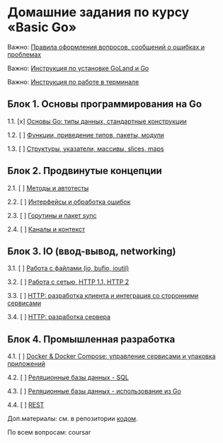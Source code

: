 # Домашние задания по курсу «Basic Go»

Важно: [Правила оформления вопросов, сообщений о ошибках и проблемах](report-requirements.md)

Важно: [Инструкция по установке GoLand и Go](installation.md)

Важно: [Инструкция по работе в терминале](terminal.md)

## Блок 1. Основы программирования на Go

1.1. [x] [Основы Go: типы данных, стандартные конструкции](01_std)

1.2. [ ] [Функции, приведение типов, пакеты, модули](02_func)

1.3. [ ] [Структуры, указатели, массивы, slices, maps](03_types)

## Блок 2. Продвинутые концепции

2.1. [ ] [Методы и автотесты](04_methods)

2.2. [ ] [Интерфейсы и обработка ошибок](errors)

2.3. [ ] [Горутины и пакет sync](goroutines)

2.4. [ ] [Каналы и контекст](channels)

## Блок 3. IO (ввод-вывод, networking)

3.1. [ ] [Работа с файлами (io, bufio, ioutil)](files)

3.2. [ ] [Работа с сетью, HTTP 1.1, HTTP 2](network)

3.3. [ ] [HTTP: разработка клиента и интеграция со сторонними сервисами](client)

3.4. [ ] [HTTP: разработка сервера](server)

## Блок 4. Промышленная разработка

4.1. [ ] [Docker & Docker Compose: управление сервисами и упаковка приложений](docker)

4.2. [ ] [Реляционные базы данных - SQL](sql)

4.3. [ ] [Реляционные базы данных - использование из Go](pgx)

4.4. [ ] [REST](rest)

Доп.материалы: см. в репозитории [кодом](https://github.com/netology-code/bgo-code).

По всем вопросам: coursar
